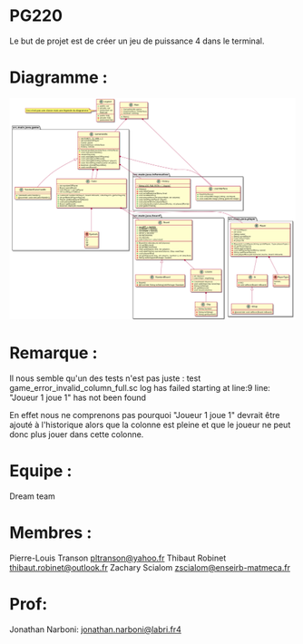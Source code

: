 # PG220
Le but de projet est de créer un jeu de puissance 4 dans le terminal.

# Diagramme :

<img src="./Organisation/diagramme.png">

# Remarque :
Il nous semble qu'un des tests n'est pas juste :
test game_error_invalid_column_full.sc log has failed starting at line:9
line: "Joueur 1 joue 1" has not been found

En effet nous ne comprenons pas pourquoi "Joueur 1 joue 1"  devrait être ajouté à l'historique alors que la colonne est pleine et que le joueur ne peut donc plus jouer dans cette colonne.


# Equipe :
Dream team

# Membres :
 Pierre-Louis Transon
   pltranson@yahoo.fr
 Thibaut Robinet
   thibaut.robinet@outlook.fr
 Zachary Scialom
   zscialom@enseirb-matmeca.fr
   
# Prof: 
Jonathan Narboni:
  jonathan.narboni@labri.fr4
